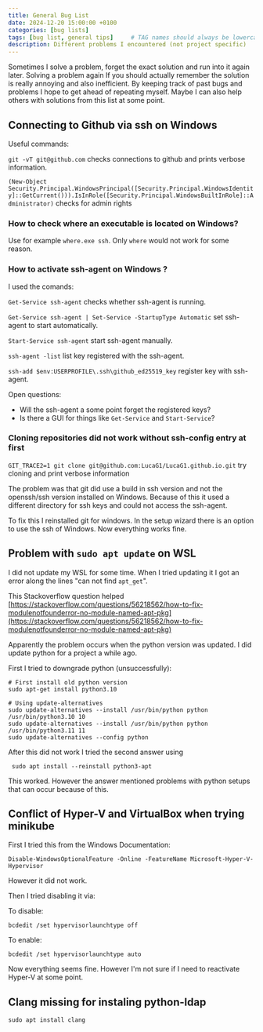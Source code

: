 ```yaml
---
title: General Bug List
date: 2024-12-20 15:00:00 +0100
categories: [bug lists]
tags: [bug list, general tips]     # TAG names should always be lowercase
description: Different problems I encountered (not project specific)
---
```


Sometimes I solve a problem, forget the exact solution and run into it again later. Solving a problem again If you should actually remember the solution is really annoying and also inefficient. By keeping track of past bugs and problems I hope to get ahead of repeating myself. Maybe I can also help others with solutions from this list at some point.

## Connecting to Github via ssh on Windows

Useful commands:

`git -vT git@github.com` checks connections to github and prints verbose information.

`(New-Object Security.Principal.WindowsPrincipal([Security.Principal.WindowsIdentity]::GetCurrent())).IsInRole([Security.Principal.WindowsBuiltInRole]::Administrator)` checks for admin rights


### How to check where an executable is located on Windows?

Use for example `where.exe ssh`. Only `where` would not work for some reason.

### How to activate ssh-agent on Windows ?

I used the comands:

`Get-Service ssh-agent` checks whether ssh-agent is running.

`Get-Service ssh-agent | Set-Service -StartupType Automatic` set ssh-agent to start automatically.

`Start-Service ssh-agent` start ssh-agent manually.

`ssh-agent -list` list key registered with the ssh-agent.

`ssh-add $env:USERPROFILE\.ssh\github_ed25519_key` register key with ssh-agent.

Open questions:

- Will the ssh-agent a some point forget the registered keys?
- Is there a GUI for things like `Get-Service` and `Start-Service`?

### Cloning repositories did not work without ssh-config entry at first

`GIT_TRACE2=1 git clone git@github.com:LucaG1/LucaG1.github.io.git` try cloning and print verbose information

The problem was that git did use a build in ssh version and not the openssh/ssh version installed on Windows. Because of this it used a different directory for ssh keys and could not access the ssh-agent.

To fix this I reinstalled git for windows. In the setup wizard there is an option to use the ssh of Windows. Now everything works fine.


## Problem with `sudo apt update` on WSL

I did not update my WSL for some time. When I tried updating it I got an error along the lines "can not find `apt_get`".

This Stackoverflow question helped [https://stackoverflow.com/questions/56218562/how-to-fix-modulenotfounderror-no-module-named-apt-pkg](https://stackoverflow.com/questions/56218562/how-to-fix-modulenotfounderror-no-module-named-apt-pkg)

Apparently the problem occurs when the python version was updated. I did update python for a project a while ago.

First I tried to downgrade python (unsuccessfully):

```
# First install old python version
sudo apt-get install python3.10

# Using update-alternatives
sudo update-alternatives --install /usr/bin/python python /usr/bin/python3.10 10
sudo update-alternatives --install /usr/bin/python python /usr/bin/python3.11 11
sudo update-alternatives --config python
```

After this did not work I tried the second answer using

` sudo apt install --reinstall python3-apt`

This worked. However the answer mentioned problems with python setups that can occur because of this.

## Conflict of Hyper-V and VirtualBox when trying minikube

First I tried this from the Windows Documentation:

`Disable-WindowsOptionalFeature -Online -FeatureName Microsoft-Hyper-V-Hypervisor`

However it did not work.

Then I tried disabling it via:

To disable:

`bcdedit /set hypervisorlaunchtype off`

To enable:

`bcdedit /set hypervisorlaunchtype auto`

Now everything seems fine. However I'm not sure if I need to reactivate Hyper-V at some point.

## Clang missing for instaling python-ldap

`sudo apt install clang`
